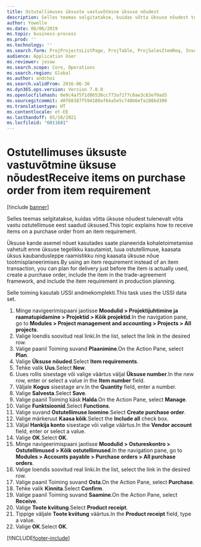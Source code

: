 ```yaml
---
title: Ostutellimuses üksuste vastuvõtmine üksuse nõudest
description: Selles teemas selgitatakse, kuidas võtta üksuse nõudest tulenevalt võta vastu ostutellimuse eest saadud üksused.
author: Yowelle
ms.date: 08/06/2019
ms.topic: business-process
ms.prod: ''
ms.technology: ''
ms.search.form: ProjProjectsListPage, ProjTable, ProjSalesItemReq, InventItemIdLookupSimple, PurchCreateFromSalesOrder, VendAccountItemLookup, PurchTable, PurchEditLines
audience: Application User
ms.reviewer: josaw
ms.search.scope: Core, Operations
ms.search.region: Global
ms.author: andchoi
ms.search.validFrom: 2016-06-30
ms.dyn365.ops.version: Version 7.0.0
ms.openlocfilehash: 0e0c4a75f1d86538cc773af1f7c0ae3c83ef0ad5
ms.sourcegitcommit: 40f68387f594180af64a5e5c748b6efa188bd300
ms.translationtype: HT
ms.contentlocale: et-EE
ms.lasthandoff: 05/10/2021
ms.locfileid: "6011681"
---
```

# <a name="receive-items-on-purchase-order-from-item-requirement"></a><span data-ttu-id="52f1c-103">Ostutellimuses üksuste vastuvõtmine üksuse nõudest</span><span class="sxs-lookup"><span data-stu-id="52f1c-103">Receive items on purchase order from item requirement</span></span>

[!include [banner](../../includes/banner.md)]

<span data-ttu-id="52f1c-104">Selles teemas selgitatakse, kuidas võtta üksuse nõudest tulenevalt võta vastu ostutellimuse eest saadud üksused.</span><span class="sxs-lookup"><span data-stu-id="52f1c-104">This topic explains how to receive items on a purchase order from an item requirement.</span></span>

<span data-ttu-id="52f1c-105">Üksuse kande asemel nõuet kasutades saate planeerida kohaletoimetamise vahetult enne üksuse tegelikku kasutamist, luua ostutellimuse, kaasata üksus kaubandusleppe raamistikku ning kaasata üksuse nõue tootmisplaneerimises.</span><span class="sxs-lookup"><span data-stu-id="52f1c-105">By using an item requirement instead of an item transaction, you can plan for delivery just before the item is actually used, create a purchase order, include the item in the trade-agreement framework, and include the item requirement in production planning.</span></span> 

<span data-ttu-id="52f1c-106">Selle toiming kasutab USSI andmekomplekti.</span><span class="sxs-lookup"><span data-stu-id="52f1c-106">This task uses the USSI data set.</span></span>

1. <span data-ttu-id="52f1c-107">Minge navigeerimispaani jaotisse **Moodulid > Projektijuhtimine ja raamatupidamine > Projektid > Kõik projektid**.</span><span class="sxs-lookup"><span data-stu-id="52f1c-107">In the navigation pane, go to **Modules > Project management and accounting > Projects > All projects**.</span></span>
2. <span data-ttu-id="52f1c-108">Valige loendis soovitud real linki.</span><span class="sxs-lookup"><span data-stu-id="52f1c-108">In the list, select the link in the desired row.</span></span>
3. <span data-ttu-id="52f1c-109">Valige paanil Toiming suvand **Plaanimine**.</span><span class="sxs-lookup"><span data-stu-id="52f1c-109">On the Action Pane, select **Plan**.</span></span>
4. <span data-ttu-id="52f1c-110">Valige **Üksuse nõuded**.</span><span class="sxs-lookup"><span data-stu-id="52f1c-110">Select **Item requirements**.</span></span>
5. <span data-ttu-id="52f1c-111">Tehke valik **Uus**.</span><span class="sxs-lookup"><span data-stu-id="52f1c-111">Select **New**.</span></span>
6. <span data-ttu-id="52f1c-112">Uues rollis sisestage või valige väärtus väljal **Üksuse number**.</span><span class="sxs-lookup"><span data-stu-id="52f1c-112">In the new row, enter or select a value in the **Item number** field.</span></span>
7. <span data-ttu-id="52f1c-113">Väljale **Kogus** sisestage arv.</span><span class="sxs-lookup"><span data-stu-id="52f1c-113">In the **Quantity** field, enter a number.</span></span>
8. <span data-ttu-id="52f1c-114">Valige **Salvesta**.</span><span class="sxs-lookup"><span data-stu-id="52f1c-114">Select **Save**.</span></span>
9. <span data-ttu-id="52f1c-115">Valige paanil Toiming käsk **Halda**.</span><span class="sxs-lookup"><span data-stu-id="52f1c-115">On the Action Pane, select **Manage**.</span></span>
10. <span data-ttu-id="52f1c-116">Valige **Funktsioonid**.</span><span class="sxs-lookup"><span data-stu-id="52f1c-116">Select **Functions**.</span></span>
11. <span data-ttu-id="52f1c-117">Valige suvand **Ostutellimuse loomine**.</span><span class="sxs-lookup"><span data-stu-id="52f1c-117">Select **Create purchase order**.</span></span>
12. <span data-ttu-id="52f1c-118">Valige märkeruut **Kaasa kõik**.</span><span class="sxs-lookup"><span data-stu-id="52f1c-118">Select the **Include all** check box.</span></span>
13. <span data-ttu-id="52f1c-119">Väljal **Hankija konto** sisestage või valige väärtus.</span><span class="sxs-lookup"><span data-stu-id="52f1c-119">In the **Vendor account** field, enter or select a value.</span></span>
14. <span data-ttu-id="52f1c-120">Valige **OK**.</span><span class="sxs-lookup"><span data-stu-id="52f1c-120">Select **OK**.</span></span>
15. <span data-ttu-id="52f1c-121">Minge navigeerimispaani jaotisse **Moodulid > Ostureskontro > Ostutellimused > Kõik ostutellimused**.</span><span class="sxs-lookup"><span data-stu-id="52f1c-121">In the navigation pane, go to **Modules > Accounts payable > Purchase orders > All purchase orders**.</span></span>
16. <span data-ttu-id="52f1c-122">Valige loendis soovitud real linki.</span><span class="sxs-lookup"><span data-stu-id="52f1c-122">In the list, select the link in the desired row.</span></span>
17. <span data-ttu-id="52f1c-123">Valige paanil Toiming suvand **Osta**.</span><span class="sxs-lookup"><span data-stu-id="52f1c-123">On the Action Pane, select **Purchase**.</span></span>
18. <span data-ttu-id="52f1c-124">Tehke valik **Kinnita**.</span><span class="sxs-lookup"><span data-stu-id="52f1c-124">Select **Confirm**.</span></span>
19. <span data-ttu-id="52f1c-125">Valige paanil Toiming suvand **Saamine**.</span><span class="sxs-lookup"><span data-stu-id="52f1c-125">On the Action Pane, select **Receive**.</span></span>
20. <span data-ttu-id="52f1c-126">Valige **Toote kviitung**.</span><span class="sxs-lookup"><span data-stu-id="52f1c-126">Select **Product receipt**.</span></span>
21. <span data-ttu-id="52f1c-127">Tippige väljale **Toote kviitung** väärtus.</span><span class="sxs-lookup"><span data-stu-id="52f1c-127">In the **Product receipt** field, type a value.</span></span>
22. <span data-ttu-id="52f1c-128">Valige **OK**.</span><span class="sxs-lookup"><span data-stu-id="52f1c-128">Select **OK**.</span></span>



[!INCLUDE[footer-include](../../includes/footer-banner.md)]